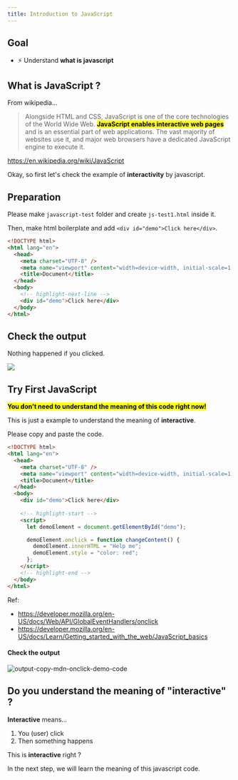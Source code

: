 ```yaml
---
title: Introduction to JavaScript
---
```


## Goal
- ⚡ Understand **what is javascript**

## What is JavaScript ?

From wikipedia...

> Alongside HTML and CSS, JavaScript is one of the core technologies of the World Wide Web. **<mark>JavaScript enables interactive web pages</mark>** and is an essential part of web applications. The vast majority of websites use it, and major web browsers have a dedicated JavaScript engine to execute it.

https://en.wikipedia.org/wiki/JavaScript

Okay, so first let's check the example of **interactivity** by javascript.

## Preparation

Please make `javascript-test` folder and create `js-test1.html` inside it.

Then, make html boilerplate and add `<div id="demo">Click here</div>`.

```html title="javascript-test/js-test1.html"
<!DOCTYPE html>
<html lang="en">
  <head>
    <meta charset="UTF-8" />
    <meta name="viewport" content="width=device-width, initial-scale=1.0" />
    <title>Document</title>
  </head>
  <body>
    <!-- highlight-next-line -->
    <div id="demo">Click here</div>
  </body>
</html>
```

## Check the output
Nothing happened if you clicked.

![](https://coderhackers-1304676641.cos.ap-singapore.myqcloud.com/20200524_160844.gif)

## Try First JavaScript


**<mark>You don't need to understand the meaning of this code right now!</mark>**

This is just a example to understand the meaning of **interactive**.

Please copy and paste the code.

```html title="js-test1.html"
<!DOCTYPE html>
<html lang="en">
  <head>
    <meta charset="UTF-8" />
    <meta name="viewport" content="width=device-width, initial-scale=1.0" />
    <title>Document</title>
  </head>
  <body>
    <div id="demo">Click here</div>
    
    <!-- highlight-start -->
    <script>
      let demoElement = document.getElementById("demo");

      demoElement.onclick = function changeContent() {
        demoElement.innerHTML = "Help me";
        demoElement.style = "color: red";
      };
    </script>
    <!-- highlight-end -->
  </body>
</html>
```

Ref:
- https://developer.mozilla.org/en-US/docs/Web/API/GlobalEventHandlers/onclick
- https://developer.mozilla.org/en-US/docs/Learn/Getting_started_with_the_web/JavaScript_basics


#### Check the output
![output-copy-mdn-onclick-demo-code](https://coderhackers-1304676641.cos.ap-singapore.myqcloud.com/20200524_121803.gif)

## Do you understand the meaning of **"interactive"** ?
**Interactive** means...

1. You (user) click
2. Then something happens

This is **interactive** right ?

In the next step, we will learn the meaning of this javascript code.
